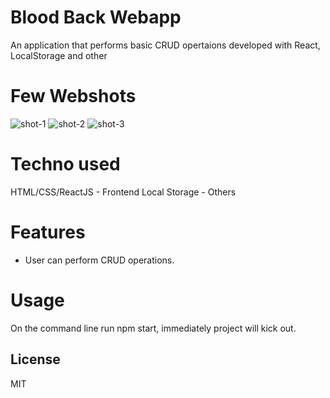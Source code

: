 # Blood Back Webapp

An application that performs basic CRUD opertaions developed with React, LocalStorage and other

# Few Webshots

![shot-1](https://github.com/jamesbond-7/task-tracker-crud-app/public/screenshots/task-tracker-screenshot.PNG)
![shot-2](https://github.com/jamesbond-7/task-tracker-crud-app/public/screenshots/task-form-screenshot.PNG)
![shot-3](https://github.com/jamesbond-7/task-tracker-crud-app/public/screenshots/review-task-screenshot.PNG)

# Techno used

HTML/CSS/ReactJS - Frontend
Local Storage - Others

# Features

- User can perform CRUD operations.

# Usage

On the command line run npm start, immediately project will kick out.

## License

MIT
